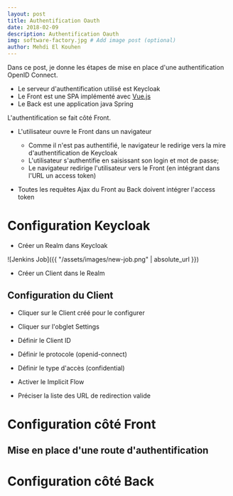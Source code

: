 ```yaml
---
layout: post
title: Authentification Oauth
date: 2018-02-09
description: Authentification Oauth
img: software-factory.jpg # Add image post (optional)
author: Mehdi El Kouhen
---
```


Dans ce post, je donne les étapes de mise en place d'une authentification OpenID Connect. 

* Le serveur d'authentification utilisé est Keycloak 
* Le Front est une SPA implémenté avec [Vue.js](https://vuejs.org/)
* Le Back est une application java Spring

L'authentification se fait côté Front.

* L'utilisateur ouvre le Front dans un navigateur

  * Comme il n'est pas authentifié, le navigateur le redirige vers la mire d'authentification de Keycloak
  * L'utilisateur s'authentifie en saisissant son login et mot de passe; 
  * Le navigateur redirige l'utilisateur vers le Front (en intégrant dans l'URL un access token)

* Toutes les requêtes Ajax du Front au Back doivent intégrer l'access token

# Configuration Keycloak

* Créer un Realm dans Keycloak

![Jenkins Job]({{ "/assets/images/new-job.png" | absolute_url }})

* Créer un Client dans le Realm

## Configuration du Client

* Cliquer sur le Client créé pour le configurer

* Cliquer sur l'obglet Settings

* Définir le Client ID

* Définir le protocole (openid-connect)

* Définir le type d'accès (confidential)

* Activer le Implicit Flow 

* Préciser la liste des URL de redirection valide 

# Configuration côté Front

## Mise en place d'une route d'authentification

# Configuration côté Back